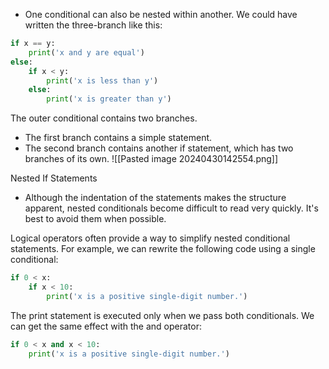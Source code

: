 - One conditional can also be nested within another.
We could have written the three-branch like this:
```python
if x == y:
    print('x and y are equal')
else: 
    if x < y:
        print('x is less than y')
    else:
        print('x is greater than y')
```
The outer conditional contains two branches.
- The first branch contains a simple statement.
- The second branch contains another if statement, which has two branches of its own.
![[Pasted image 20240430142554.png]]

Nested If Statements
- Although the indentation of the statements makes the structure apparent, nested conditionals become difficult to read very quickly. It's best to avoid them when possible.

Logical operators often provide a way to simplify nested conditional statements.
For example, we can rewrite the following code using a single conditional:
```python
if 0 < x:
    if x < 10:
        print('x is a positive single-digit number.')
```
The print statement is executed only when we pass both conditionals. 
We can get the same effect with the and operator:
```python
if 0 < x and x < 10:
    print('x is a positive single-digit number.')
```